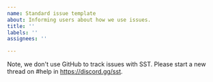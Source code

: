 ```yaml
---
name: Standard issue template
about: Informing users about how we use issues.
title: ''
labels: ''
assignees: ''

---
```


Note, we don't use GitHub to track issues with SST. Please start a new thread on #help in https://discord.gg/sst.
